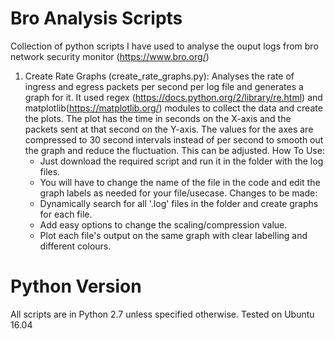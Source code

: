 # Bro Analysis Scripts

Collection of python scripts I have used to analyse the ouput logs from bro network security monitor (https://www.bro.org/)

1. Create Rate Graphs (create_rate_graphs.py):
  Analyses the rate of ingress and egress packets per second per log file and generates a graph for it.
  It used regex (https://docs.python.org/2/library/re.html) and matplotlib(https://matplotlib.org/) modules to collect the data and create the plots. The plot has the time in seconds on the X-axis and the packets sent at that second on the Y-axis.
  The values for the axes are compressed to 30 second intervals instead of per second to smooth out the graph and reduce the fluctuation. This can be adjusted.
  How To Use:
    - Just download the required script and run it in the folder with the log files.
    - You will have to change the name of the file in the code and edit the graph labels as needed for your file/usecase.
  Changes to be made:
    - Dynamically search for all '.log' files in the folder and create graphs for each file.
    - Add easy options to change the scaling/compression value.
    - Plot each file's output on the same graph with clear labelling and different colours.

# Python Version
All scripts are in Python 2.7 unless specified otherwise. Tested on Ubuntu 16.04
